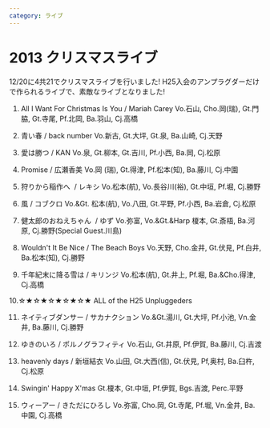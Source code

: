 ```yaml
---
category: ライブ
---
```

# 2013 クリスマスライブ

12/20に4共21でクリスマスライブを行いました!
H25入会のアンプラグダーだけで作られるライブで、素敵なライブとなりました!

1. All I Want For Christmas Is You / Mariah Carey
Vo.石山, Cho.岡(瑞), Gt.門脇, Gt.寺尾, Pf.北岡, Ba.羽山, Cj.高橋

2. 青い春 / back number
Vo.新古, Gt.大坪, Gt.泉, Ba.山崎, Cj.天野

3. 愛は勝つ / KAN
Vo.泉, Gt.柳本, Gt.吉川, Pf.小西, Ba.岡, Cj.松原

4. Promise / 広瀬香美
Vo.岡 (瑞), Gt.得津, Pf.松本(知), Ba.藤川, Cj.中園

5. 狩りから稲作へ  / レキシ
Vo.松本(航), Vo.長谷川(裕), Gt.中垣, Pf.堀, Cj.勝野

6. 風 / コブクロ
Vo.&amp;Gt. 松本(航), Vo.八田, Gt.平野, Pf.小西, Ba.岩倉, Cj.松原

7. 健太郎のおねえちゃん  / ゆず
Vo.弥富, Vo.&amp;Gt.&amp;Harp 榎本, Gt.斎梧, Ba.河原, Cj.勝野(Special Guest.川島)

8. Wouldn't It Be Nice / The Beach Boys
Vo.天野, Cho.金井, Gt.伏見, Pf.白井, Ba.松本(知), Cj.勝野

9. 千年紀末に降る雪は / キリンジ
Vo.松本(航), Gt.井上, Pf.堀, Ba.&amp;Cho.得津, Cj.高橋

10.☆★☆★☆★☆★☆★
ALL of the H25 Unpluggeders

11. ネイティブダンサー / サカナクション
Vo.&amp;Gt.湯川, Gt.大坪, Pf.小池, Vn.金井, Ba.藤川, Cj.勝野

12. ゆきのいろ / ポルノグラフィティ
Vo.石山, Gt.井原, Pf.伊賀, Ba.藤川, Cj.吉渡

13. heavenly days / 新垣結衣
Vo.山田, Gt.大西(信), Gt.伏見, Pf,奥村, Ba.臼杵, Cj.松原

14. Swingin' Happy X'mas
Gt.榎本, Gt.中垣, Pf.伊賀, Bgs.吉渡, Perc.平野

15. ウィーアー / きただにひろし
Vo.弥富, Cho.岡, Gt.寺尾, Pf.堀, Vn.金井, Ba.中園, Cj.高橋